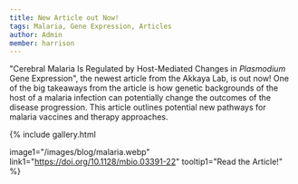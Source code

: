```yaml
---
title: New Article out Now!
tags: Malaria, Gene Expression, Articles
author: Admin
member: harrison
---
```


"Cerebral Malaria Is Regulated by Host-Mediated Changes in <i>Plasmodium</i> Gene Expression", the newest article from the Akkaya Lab, is out now! One of the big takeaways from the article is how genetic backgrounds of the host of a malaria infection can potentially change the outcomes of the disease progression. This article outlines potential new pathways for malaria vaccines and therapy approaches.

{%
  include gallery.html

  image1="/images/blog/malaria.webp"
  link1="https://doi.org/10.1128/mbio.03391-22"
  tooltip1="Read the Article!"
%}
